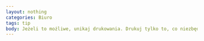 ```yaml
---
layout: nothing
categories: Biuro
tags: tip
body: Jeżeli to możliwe, unikaj drukowania. Drukuj tylko to, co niezbędne, najlepiej dwustronnie (po obu stronach kartki) oraz na papierze z recyklingu.
---
```

